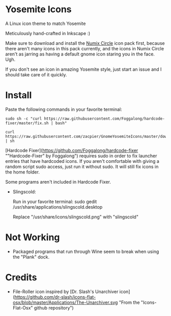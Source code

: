 Yosemite Icons
==================

A Linux icon theme to match Yosemite

Meticulously hand-crafted in Inkscape :)

Make sure to download and install the [Numix Circle](https://github.com/numixproject/numix-icon-theme-circle "Numix Circle Repository") icon pack first, because there aren't many icons in this pack currently, and the icons in Numix Circle aren't as jarring as having a default gnome icon staring you in the face.  Ugh.

If you don't see an icon in amazing Yosemite style, just start an issue and I should take care of it quickly.

Install
=========

Paste the following commands in your favorite terminal:
  
    sudo sh -c "curl https://raw.githubusercontent.com/Foggalong/hardcode-fixer/master/fix.sh | bash"
  
    curl https://raw.githubusercontent.com/zacpier/GnomeYosemiteIcons/master/download_from_github.sh | sh



[Hardcode Fixer](https://github.com/Foggalong/hardcode-fixer ""Hardcode-Fixer" by Foggalong") requires sudo in order to fix launcher entries that have hardcoded icons.  If you aren't comfortable with giving a random script sudo access, just run it without sudo.  It will still fix icons in the home folder.


Some programs aren't included in Hardcode Fixer.

 * Slingscold:

   Run in your favorite terminal: sudo gedit /usr/share/applications/slingscold.desktop
   
   Replace "/usr/share/icons/slingscold.png" with "slingscold"


Not Working
=============

* Packaged programs that run through Wine seem to break when using the "Plank" dock.

Credits
=========
* File-Roller icon inspired by [Dr. Slash's Unarchiver icon](https://github.com/dr-slash/icons-flat-osx/blob/master/Applications/The-Unarchiver.svg "From the "Icons-Flat-Osx" github repository")
